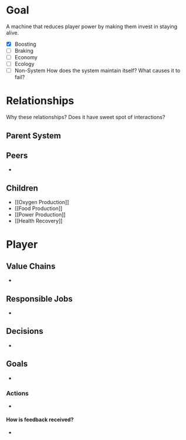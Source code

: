 # Goal
A machine that reduces player power by making them invest in staying alive.
- [x] Boosting
- [ ] Braking
- [ ] Economy
- [ ] Ecology
- [ ] Non-System
How does the system maintain itself? What causes it to fail?
# Relationships
Why these relationships?
Does it have sweet spot of interactions?
## Parent System

## Peers
- 
## Children
- [[Oxygen Production]]
- [[Food Production]]
- [[Power Production]]
- [[Health Recovery]]
# Player
## Value Chains
- 
## Responsible Jobs
- 
## Decisions
- 
## Goals
- 
### Actions
- 
#### How is feedback received?
- 
